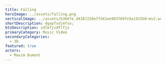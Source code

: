 ```yaml
---
title: Falling
heroImage: ../assets/falling.png
verticalImage: ../assets/b3b6fe_d4187230e7fd41ee9037697c6a1915b0~mv2.webp
shortDescription: dgopfsdjmfso;
btsDescription: sdlkfjsdflfjs
primaryCategory: Music Video
secondaryCategories:
  - 3D
featured: true
actors:
  - Maxim Dumont
---
```


